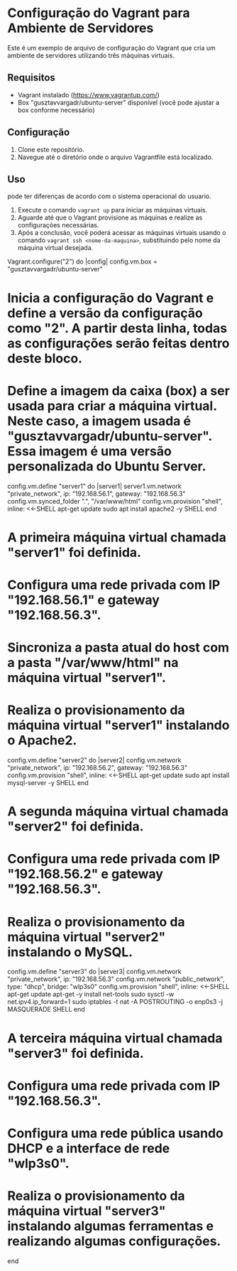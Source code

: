 # Configuração do Vagrant para Ambiente de Servidores

Este é um exemplo de arquivo de configuração do Vagrant que cria um ambiente de servidores utilizando três máquinas virtuais.

## Requisitos

- Vagrant instalado (https://www.vagrantup.com/)
- Box "gusztavvargadr/ubuntu-server" disponível (você pode ajustar a box conforme necessário)

## Configuração

1. Clone este repositório.
2. Navegue até o diretório onde o arquivo Vagrantfile está localizado.

## Uso
pode ter diferenças de acordo com o sistema operacional do usuario.
1. Execute o comando `vagrant up` para iniciar as máquinas virtuais.
2. Aguarde até que o Vagrant provisione as máquinas e realize as configurações necessárias.
3. Após a conclusão, você poderá acessar as máquinas virtuais usando o comando `vagrant ssh <nome-da-maquina>`, substituindo <nome-da-maquina> pelo nome da máquina virtual desejada.

Vagrant.configure("2") do |config|
  config.vm.box = "gusztavvargadr/ubuntu-server"
# Inicia a configuração do Vagrant e define a versão da configuração como "2". A partir desta linha, todas as configurações serão feitas dentro deste bloco.
# Define a imagem da caixa (box) a ser usada para criar a máquina virtual. Neste caso, a imagem usada é "gusztavvargadr/ubuntu-server". Essa imagem é uma versão personalizada do Ubuntu Server.


  config.vm.define "server1" do |server1|
    server1.vm.network "private_network", ip: "192.168.56.1", gateway: "192.168.56.3"
    config.vm.synced_folder ".", "/var/www/html"
    config.vm.provision "shell", inline: <<-SHELL
       apt-get update
      sudo apt install apache2 -y
    SHELL
  end
  # A primeira máquina virtual chamada "server1" foi definida.
  # Configura uma rede privada com IP "192.168.56.1" e gateway "192.168.56.3".
  # Sincroniza a pasta atual do host com a pasta "/var/www/html" na máquina virtual "server1".
  # Realiza o provisionamento da máquina virtual "server1" instalando o Apache2.

  config.vm.define "server2" do |server2|
    config.vm.network "private_network", ip: "192.168.56.2", gateway: "192.168.56.3"
    config.vm.provision "shell", inline: <<-SHELL
     apt-get update
    sudo apt install mysql-server -y
    SHELL
  end
  # A segunda máquina virtual chamada "server2" foi definida.
  # Configura uma rede privada com IP "192.168.56.2" e gateway "192.168.56.3".
  # Realiza o provisionamento da máquina virtual "server2" instalando o MySQL.

  config.vm.define "server3" do |server3|
    config.vm.network "private_network", ip: "192.168.56.3"
    config.vm.network "public_network", type: "dhcp", bridge: "wlp3s0"
    config.vm.provision "shell", inline: <<-SHELL
      apt-get update
      apt-get -y install net-tools
      sudo sysctl -w net.ipv4.ip_forward=1
      sudo iptables -t nat -A POSTROUTING -o enp0s3 -j MASQUERADE
    SHELL
  end
  # A terceira máquina virtual chamada "server3" foi definida.
  # Configura uma rede privada com IP "192.168.56.3".
  # Configura uma rede pública usando DHCP e a interface de rede "wlp3s0".
  # Realiza o provisionamento da máquina virtual "server3" instalando algumas ferramentas e realizando algumas configurações.

end